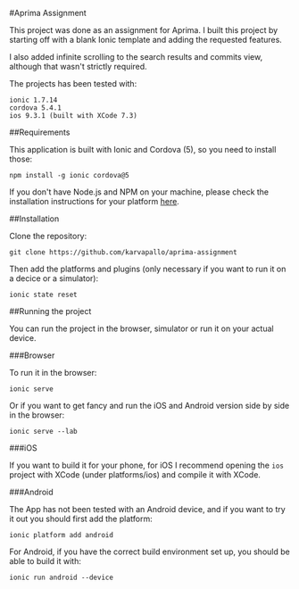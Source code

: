 #Aprima Assignment

This project was done as an assignment for Aprima. I built this project 
by starting off with a blank Ionic template and adding the requested features.

I also added infinite scrolling to the search results and commits view, although
that wasn't strictly required.

The projects has been tested with:

```
ionic 1.7.14
cordova 5.4.1
ios 9.3.1 (built with XCode 7.3) 
```


##Requirements

This application is built with Ionic and Cordova (5), so you need to install those:

```
npm install -g ionic cordova@5
```

If you don't have Node.js and NPM on your machine, please check the installation instructions
for your platform [here](https://nodejs.org/en/).

##Installation

Clone the repository:

```
git clone https://github.com/karvapallo/aprima-assignment
```

Then add the platforms and plugins (only necessary if you want to run it on a decice or a simulator):

```
ionic state reset
```

##Running the project

You can run the project in the browser, simulator or run it on your actual device.

###Browser

To run it in the browser:

```
ionic serve
```

Or if you want to get fancy and run the iOS and Android version side by side in the browser:

```
ionic serve --lab
```

###iOS

If you want to build it for your phone, for iOS I recommend opening the `ios` project
with XCode (under platforms/ios) and compile it with XCode.

###Android

The App has not been tested with an Android device, and if you want to try it out
you should first add the platform:

```
ionic platform add android
```

For Android, if you have the correct build environment set up, you should be able to build it
with:

```
ionic run android --device
```